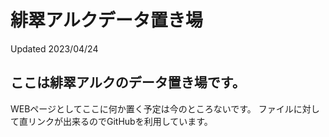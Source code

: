 # 緋翠アルクデータ置き場
Updated 2023/04/24

## ここは緋翠アルクのデータ置き場です。
WEBページとしてここに何か置く予定は今のところないです。
ファイルに対して直リンクが出来るのでGitHubを利用しています。

